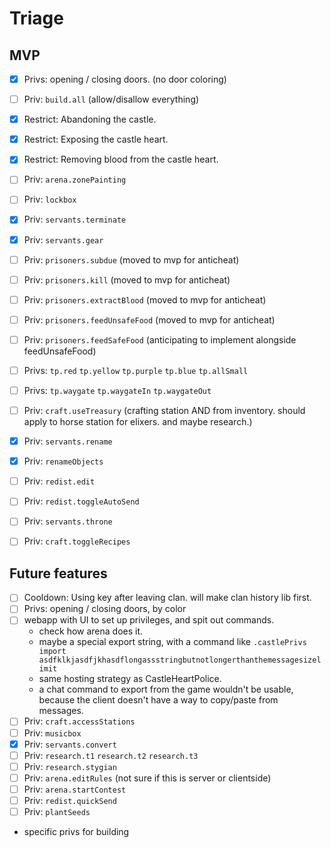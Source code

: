 # Triage

## MVP

- [x] Privs: opening / closing doors. (no door coloring)
- [ ] Priv: `build.all` (allow/disallow everything)
- [x] Restrict: Abandoning the castle.
- [x] Restrict: Exposing the castle heart.
- [x] Restrict: Removing blood from the castle heart.
- [ ] Priv: `arena.zonePainting`
- [ ] Priv: `lockbox`
- [x] Priv: `servants.terminate`
- [x] Priv: `servants.gear`
- [ ] Priv: `prisoners.subdue` (moved to mvp for anticheat)
- [ ] Priv: `prisoners.kill` (moved to mvp for anticheat)
- [ ] Priv: `prisoners.extractBlood` (moved to mvp for anticheat)
- [ ] Priv: `prisoners.feedUnsafeFood` (moved to mvp for anticheat)
- [ ] Priv: `prisoners.feedSafeFood` (anticipating to implement alongside feedUnsafeFood)
- [ ] Privs: `tp.red` `tp.yellow` `tp.purple` `tp.blue` `tp.allSmall`
- [ ] Privs: `tp.waygate` `tp.waygateIn` `tp.waygateOut`
- [ ] Priv: `craft.useTreasury` (crafting station AND from inventory. should apply to horse station for elixers. and maybe research.)
- [x] Priv: `servants.rename`
- [x] Priv: `renameObjects`
- [ ] Priv: `redist.edit`
- [ ] Priv: `redist.toggleAutoSend`
- [ ] Priv: `servants.throne`
- [ ] Priv: `craft.toggleRecipes`


## Future features

- [ ] Cooldown: Using key after leaving clan. will make clan history lib first.
- [ ] Privs: opening / closing doors, by color
- [ ] webapp with UI to set up privileges, and spit out commands.
  - check how arena does it.
  - maybe a special export string, with a command like `.castlePrivs import asdfklkjasdfjkhasdflongassstringbutnotlongerthanthemessagesizelimit`
  - same hosting strategy as CastleHeartPolice.
  - a chat command to export from the game wouldn't be usable, because the client doesn't have a way to copy/paste from messages.
- [ ] Priv: `craft.accessStations`
- [ ] Priv: `musicbox`
- [x] Priv: `servants.convert`
- [ ] Priv: `research.t1` `research.t2` `research.t3`
- [ ] Priv: `research.stygian`
- [ ] Priv: `arena.editRules` (not sure if this is server or clientside)
- [ ] Priv: `arena.startContest`
- [ ] Priv: `redist.quickSend`
- [ ] Priv: `plantSeeds`
- specific privs for building